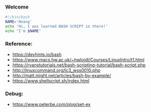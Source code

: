 ### Welcome

```bash
#!/bin/bash
NAME='Hoang'
echo 'Hi, I was learned BASH SCRIPT in there!'
echo "I'm $NAME"
```

### Reference:
- https://devhints.io/bash
- https://www.macs.hw.ac.uk/~hwloidl/Courses/LinuxIntro/t1.html
- https://ryanstutorials.net/bash-scripting-tutorial/bash-script.php
- http://linuxcommand.org/lc3_wss0010.php
- http://matt.might.net/articles/bash-by-example/
- https://www.shellscript.sh/index.html

### Debug:
- https://www.peterbe.com/plog/set-ex

